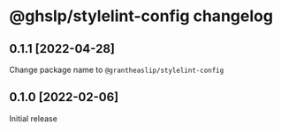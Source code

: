 # @ghslp/stylelint-config changelog

## 0.1.1 [2022-04-28]

Change package name to `@grantheaslip/stylelint-config`

## 0.1.0 [2022-02-06]

Initial release

